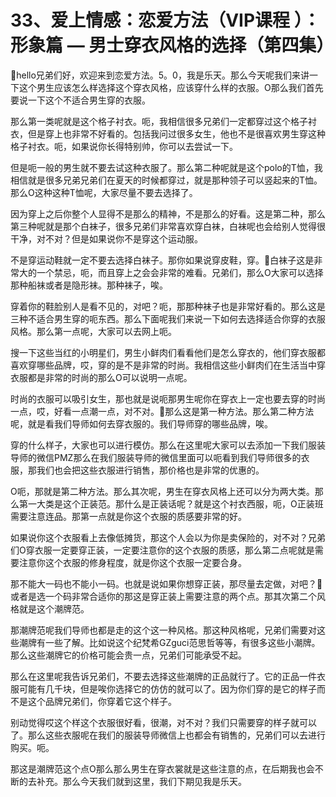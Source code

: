 # 33、爱上情感：恋爱方法（VIP课程 ）：形象篇 — 男士穿衣风格的选择（第四集）

🎼hello兄弟们好，欢迎来到恋爱方法。5。0，我是乐天。那么今天呢我们来讲一下这个男生应该怎么样选择这个穿衣风格，应该穿什么样的衣服。O那么我们首先要说一下这个不适合男生穿的衣服。

那么第一类呢就是这个格子衬衣。呃，我相信很多兄弟们一定都穿过这个格子衬衣，但是穿上也非常不好看的。包括我问过很多女生，他也不是很喜欢男生穿这种格子衬衣。呃，如果说你长得特别帅，你可以去尝试一下。

但是呃一般的男生就不要去试这种衣服了。那么第二种呢就是这个polo的T恤，我相信就是很多兄弟兄弟们在夏天的时候都穿过，就是那种领子可以竖起来的T恤。那么O这种这种T恤呢，大家尽量不要去选择了。

因为穿上之后你整个人显得不是那么的精神，不是那么的好看。这是第二种，那么第三种呢就是那个白袜子，很多兄弟们非常喜欢穿白袜，白袜呢也会给别人觉得很干净，对不对？但是如果说你不是穿这个运动服。

不是穿运动鞋就一定不要去选择白袜子。那你如果说穿皮鞋，穿。🎼白袜子这是非常大的一个禁忌，呃，而且穿上之会会非常的难看。兄弟们，那么O大家可以选择那种船袜或者是隐形袜。那种袜子，唉。

穿着你的鞋脸别人是看不见的，对吧？呃，那那种袜子也是非常好看的。那么这是三种不适合男生穿的呃东西。那么下面呢我们来说一下如何去选择适合你穿的衣服风格。那么第一点呢，大家可以去网上呃。

搜一下这些当红的小明星们，男生小鲜肉们看看他们是怎么穿衣的，他们穿衣服都喜欢穿哪些品牌，哎，穿的是不是非常的时尚。我相信这些小鲜肉们在生活当中穿衣服都是非常的时尚的那么O可以说明一点呢。

时尚的衣服可以吸引女生，那也就是说呃那男生呢你在穿衣上一定也要去穿的时尚一点，哎，好看一点潮一点，对不对。🎼那么这是第一种方法。那么第二种方法呢，就是看我们导师如何去穿衣服的。我们导师穿的哪些品牌，唉。

穿的什么样子，大家也可以进行模仿。那么在这里呢大家可以去添加一下我们服装导师的微信PMZ那么在我们服装导师的微信里面可以呃看到我们导师很多的衣服，那我们也会把这些衣服进行销售，那价格也是非常的优惠的。

O呃，那就是第二种方法。那么其次呢，男生在穿衣风格上还可以分为两大类。那么第一大类是这个正装范。那什么是正装话呢？就是这个衬衣西服，呃，O正装班需要注意连品。那第一点就是你这个衣服的质感要非常的好。

如果说你这个衣服看上去像低摊货，那这个人会以为你是卖保险的，对不对？兄弟们O穿衣服一定要穿正装，一定要注意你的这个衣服的质感，那么第二点呢就是需要注意你这个衣服的修身程度，就是你这个衣服一定要合身。

那不能大一码也不能小一码。也就是说如果你想穿正装，那尽量去定做，对吧？🎼或者是选一个码非常合适你的那这是穿正装上需要注意的两个点。那其次第二个风格就是这个潮牌范。

那潮牌范呢我们导师也都是走的这个这一种风格。那这种风格呢，兄弟们需要对这些潮牌有一些了解。比如说这个纪梵希GZguci范思哲等等，有很多这些小潮牌。那么这些潮牌它的价格可能会贵一点，兄弟们可能承受不起。

那么在这里呢我告诉兄弟们，不要去选择这些潮牌的正品就行了。它的正品一件衣服可能有几千块，但是唉你选择它的仿仿的就可以了。因为你们穿的是它的样子而不是这个品牌兄弟们，你穿着它这个样子。

别动觉得哎这个样这个衣服很好看，很潮，对不对？我们只需要穿的样子就可以了。那么这些衣服呢在我们的服装导师微信上也都会有销售的，兄弟们可以去进行购买。呃。

那这是潮牌范这个点O那么那么男生在穿衣裳就是这些注意的点，在后期我也会不断的去补充。那么今天我们就到这里，我们下期见我是乐天。

